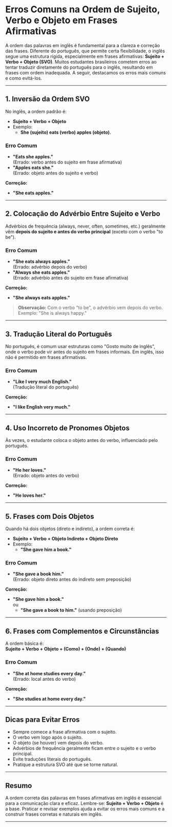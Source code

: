 
# Erros Comuns na Ordem de Sujeito, Verbo e Objeto em Frases Afirmativas

A ordem das palavras em inglês é fundamental para a clareza e correção das frases. Diferente do português, que permite certa flexibilidade, o inglês segue uma estrutura rígida, especialmente em frases afirmativas: **Sujeito + Verbo + Objeto (SVO)**. Muitos estudantes brasileiros cometem erros ao tentar traduzir diretamente do português para o inglês, resultando em frases com ordem inadequada. A seguir, destacamos os erros mais comuns e como evitá-los.

---

## 1. Inversão da Ordem SVO

No inglês, a ordem padrão é:

- **Sujeito + Verbo + Objeto**
- Exemplo:  
  - **She (sujeito) eats (verbo) apples (objeto).**

### Erro Comum

- **"Eats she apples."**  
  (Errado: verbo antes do sujeito em frase afirmativa)
- **"Apples eats she."**  
  (Errado: objeto antes do sujeito e verbo)

**Correção:**  
- **"She eats apples."**

---

## 2. Colocação do Advérbio Entre Sujeito e Verbo

Advérbios de frequência (always, never, often, sometimes, etc.) geralmente vêm **depois do sujeito e antes do verbo principal** (exceto com o verbo "to be").

### Erro Comum

- **"She eats always apples."**  
  (Errado: advérbio depois do verbo)
- **"Always she eats apples."**  
  (Errado: advérbio antes do sujeito em frase afirmativa)

**Correção:**  
- **"She always eats apples."**

> **Observação:** Com o verbo "to be", o advérbio vem depois do verbo.  
> Exemplo: "She is always happy."

---

## 3. Tradução Literal do Português

No português, é comum usar estruturas como "Gosto muito de inglês", onde o verbo pode vir antes do sujeito em frases informais. Em inglês, isso não é permitido em frases afirmativas.

### Erro Comum

- **"Like I very much English."**  
  (Tradução literal do português)

**Correção:**  
- **"I like English very much."**

---

## 4. Uso Incorreto de Pronomes Objetos

Às vezes, o estudante coloca o objeto antes do verbo, influenciado pelo português.

### Erro Comum

- **"He her loves."**  
  (Errado: objeto antes do verbo)

**Correção:**  
- **"He loves her."**

---

## 5. Frases com Dois Objetos

Quando há dois objetos (direto e indireto), a ordem correta é:

- **Sujeito + Verbo + Objeto Indireto + Objeto Direto**
- Exemplo:  
  - **"She gave him a book."**

### Erro Comum

- **"She gave a book him."**  
  (Errado: objeto direto antes do indireto sem preposição)

**Correção:**  
- **"She gave him a book."**  
  ou  
  - **"She gave a book to him."** (usando preposição)

---

## 6. Frases com Complementos e Circunstâncias

A ordem básica é:  
**Sujeito + Verbo + Objeto + (Como) + (Onde) + (Quando)**

### Erro Comum

- **"She at home studies every day."**  
  (Errado: local antes do verbo)

**Correção:**  
- **"She studies at home every day."**

---

## Dicas para Evitar Erros

- Sempre comece a frase afirmativa com o sujeito.
- O verbo vem logo após o sujeito.
- O objeto (se houver) vem depois do verbo.
- Advérbios de frequência geralmente ficam entre o sujeito e o verbo principal.
- Evite traduções literais do português.
- Pratique a estrutura SVO até que se torne natural.

---

## Resumo

A ordem correta das palavras em frases afirmativas em inglês é essencial para a comunicação clara e eficaz. Lembre-se: **Sujeito + Verbo + Objeto** é a base. Praticar e revisar exemplos ajuda a evitar os erros mais comuns e a construir frases corretas e naturais em inglês.

---
```